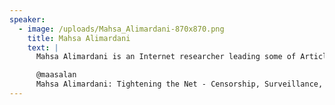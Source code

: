 ```yaml
---
speaker:
  - image: /uploads/Mahsa_Alimardani-870x870.png
    title: Mahsa Alimardani
    text: |
      Mahsa Alimardani is an Internet researcher leading some of Article 19’s Iran digital programs. She is researching the use of technology platforms in Iran’s information control space for her PhD at the Oxford Internet Institute at the University of Oxford, as well as editing Global Voices’ Iran section.

      @maasalan
      Mahsa Alimardani: Tightening the Net - Censorship, Surveillance, Sanctions and Controls Online in Iran – Tuesday, 31 October, 2017 6:00 pm - 7:00 pm
---
```

